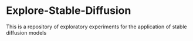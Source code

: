 # Explore-Stable-Diffusion
This is a repository of exploratory experiments for the application of stable diffusion models
